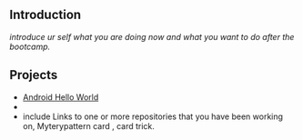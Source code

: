 ## Introduction

_introduce ur self what you are doing now and what you want to do after the bootcamp._


## Projects


* [Android Hello World](https://github.com/Jawidmohammadi/android-hello-world)
* 
* include Links to one or more repositories that you have been working on, Myterypattern card , card trick.